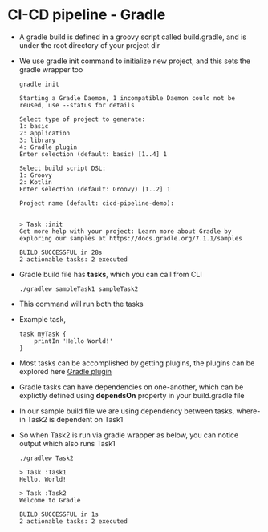 # CI-CD pipeline - Gradle

- A gradle build is defined in a groovy script called build.gradle, and is under the root directory of your project dir

- We use gradle init command to initialize new project, and this sets the gradle wrapper too

    ```
    gradle init
    ```

    ```
    Starting a Gradle Daemon, 1 incompatible Daemon could not be reused, use --status for details

    Select type of project to generate:
    1: basic
    2: application
    3: library
    4: Gradle plugin
    Enter selection (default: basic) [1..4] 1

    Select build script DSL:
    1: Groovy
    2: Kotlin
    Enter selection (default: Groovy) [1..2] 1

    Project name (default: cicd-pipeline-demo): 


    > Task :init
    Get more help with your project: Learn more about Gradle by exploring our samples at https://docs.gradle.org/7.1.1/samples

    BUILD SUCCESSFUL in 28s
    2 actionable tasks: 2 executed
    ```

- Gradle build file has **tasks**, which you can call from CLI

    ```
    ./gradlew sampleTask1 sampleTask2
    ```
- This command will run both the tasks

- Example task,

    ```
    task myTask {
        printIn 'Hello World!'
    }
    ```

- Most tasks can be accomplished by getting plugins, the plugins can be explored here
[Gradle plugin](https://plugins.gradle.org)

- Gradle tasks can have dependencies on one-another, which can be explictly defined using **dependsOn** property in your build.gradle file

- In our sample build file we are using dependency between tasks, where-in Task2 is dependent on Task1

- So when Task2 is run via gradle wrapper as below, you can notice output which also runs Task1

    ```
    ./gradlew Task2
    ```

    ```
    > Task :Task1
    Hello, World!

    > Task :Task2
    Welcome to Gradle

    BUILD SUCCESSFUL in 1s
    2 actionable tasks: 2 executed
    ```